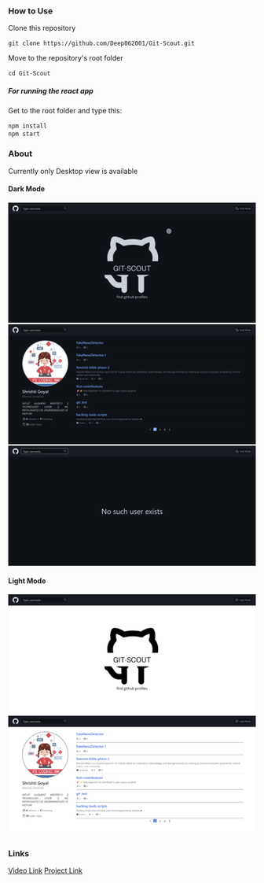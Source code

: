 ### How to Use

Clone this repository

```shell
git clone https://github.com/Deep062001/Git-Scout.git
```

Move to the repository's root folder

```shell
cd Git-Scout
```

##### For running the react app

Get to the root folder and type this:

```shell
npm install
npm start
```

### About

Currently only Desktop view is available
#### Dark Mode
![Image](assets/scout1.png)
![Image](assets/scout3.png)
![Image](assets/scout5.png)

#### Light Mode
![Image](assets/scout2.png)
![Image](assets/scout4.png)


### Links
[Video Link](https://drive.google.com/file/d/1IYoOCZO1-nxnmZU8lLA4NItu56xlTLpn/view?usp=sharing)
[Project Link](https://github-scout-gs.netlify.app/)
